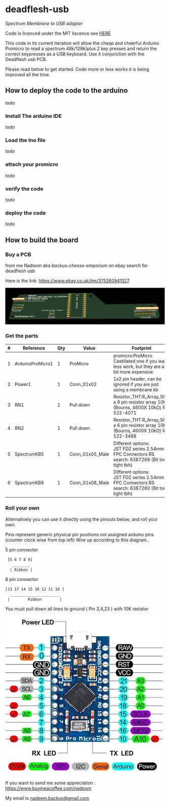 # deadflesh-usb

*Spectrum Membrane to USB adapter*

Code is licenced under the MIT liscence see [HERE](/LICENSE.txt)

This code in its current iteration will allow the cheap and cheerful Arduino Promicro to read a spectrum 48k/128k/plus 2 key presses and return the correct keypresses as a USB keyboard. Use it conjunction with the Deadflesh usb PCB.

Please read below to get started. Code more or less works it is being improved all the time.

## How to deploy the code to the arduino
*todo*
### Install The arduino IDE 
*todo*
### Load the Ino file
*todo*
### attach your promicro
*todo*
### verify the code
*todo*
### deploy the code
*todo*


## How to build the board

### Buy a PCB
from me Nadoom aka *backus-cheese-emporium* on ebay search for deadflesh usb

Here is the link: https://www.ebay.co.uk/itm/375260941327

![Deadflesh USB](/img/speccy-membrane-usb.png)


### Get the parts

| # | Reference        | Qty | Value           | Footprint                                                                                         |
|---|------------------|-----|-----------------|---------------------------------------------------------------------------------------------------|
| 1 | ArduinoProMicro1 | 1   | ProMicro        | promicro:ProMicro Castillated one if you want less work, but they are a bit more expensive.       |
| 2 | Power1           | 1   | Conn_01x02      | 1x2 pin header, can be ignored if you are just using a membrane kb                                |
| 3 | RN1              | 1   | Pull down       | Resistor_THT:R_Array_SIP9 a 9 pin resistor array 10K (Bourns, 4600X 10kΩ) RS: 522-4071            |
| 4 | RN2              | 1   | Pull down       | Resistor_THT:R_Array_SIP6 a 6 pin resistor array 10K (Bourns, 4600X 10kΩ) RS: 522-3488            |
| 5 | SpectrumKB5      | 1   | Conn_01x05_Male | Different options:<br>JST FDZ series 2.54mm FPC Connectors RS search: 6387268 (Bit too tight tbh) |
| 6 | SpectrumKB8      | 1   | Conn_01x08_Male | Different options:<br>JST FDZ series 2.54mm FPC Connectors RS search: 6387280 (Bit too tight tbh) |

### Roll your own
Alternatively you can use it directly using the pinouts below, and roll your own: 

Pins represent generic physical pin positions not assigned arduino pins (counter clock wise from top left) Wire up according to this diagram..

5 pin connector
```
 [5 6 7 8 9]
   ________
  | Ribbon |
```
8 pin connector
```
[13 17 14 15 16 12 11 10 ]
  ______________________
 |        Ribbon        |
```
You must pull down all lines to ground ( Pin 3,4,23 ) with 10K resistor

![Pinouts for arduino ](/img/pinout.webp)



If you want to send me some appreciation : https://www.buymeacoffee.com/nadoom 

My email is nadeem.backus@gmail.com
